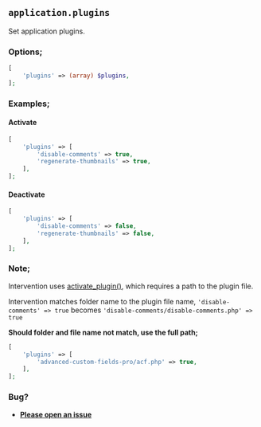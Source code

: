 ## `application.plugins`

Set application plugins.

### Options;

```php
[
    'plugins' => (array) $plugins,
];
```

### Examples;

#### Activate

```php
[
    'plugins' => [
        'disable-comments' => true,
        'regenerate-thumbnails' => true,
    ],
];
```

#### Deactivate

```php
[
    'plugins' => [
        'disable-comments' => false,
        'regenerate-thumbnails' => false,
    ],
];
```

### Note;

Intervention uses [activate_plugin()](https://developer.wordpress.org/reference/functions/activate_plugin/), which requires a path to the plugin file. 

Intervention matches folder name to the plugin file name, `'disable-comments' => true` becomes `'disable-comments/disable-comments.php' => true`

**Should folder and file name not match, use the full path;**

```php
[
    'plugins' => [
        'advanced-custom-fields-pro/acf.php' => true,
    ],
];
```

### Bug?

* **[Please open an issue](https://github.com/soberwp/intervention/issues/new?title=[application.plugins]&labels=bug&assignees=darrenjacoby)**